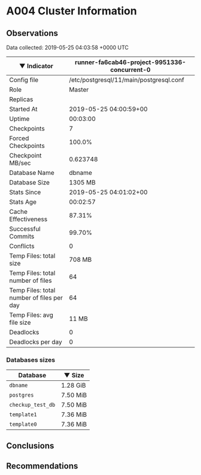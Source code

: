 # A004 Cluster Information #

## Observations ##
Data collected: 2019-05-25 04:03:58 +0000 UTC  

|&#9660;&nbsp;Indicator | runner-fa6cab46-project-9951336-concurrent-0 |
|--------|-------|
|Config file |/etc/postgresql/11/main/postgresql.conf|
|Role |Master|
|Replicas ||
|Started At |2019-05-25&nbsp;04:00:59+00|
|Uptime |00:03:00|
|Checkpoints |7|
|Forced Checkpoints |100.0%|
|Checkpoint MB/sec |0.623748|
|Database Name |dbname|
|Database Size |1305&nbsp;MB|
|Stats Since |2019-05-25&nbsp;04:01:02+00|
|Stats Age |00:02:57|
|Cache Effectiveness |87.31%|
|Successful Commits |99.70%|
|Conflicts |0|
|Temp Files: total size |708&nbsp;MB|
|Temp Files: total number of files |64|
|Temp Files: total number of files per day |64|
|Temp Files: avg file size |11&nbsp;MB|
|Deadlocks |0|
|Deadlocks per day |0|


### Databases sizes ###

| Database | &#9660;&nbsp;Size |
|----------|--------|
| `dbname` | 1.28&nbsp;GiB |
| `postgres` | 7.50&nbsp;MiB |
| `checkup_test_db` | 7.50&nbsp;MiB |
| `template1` | 7.36&nbsp;MiB |
| `template0` | 7.36&nbsp;MiB |


## Conclusions ##


## Recommendations ##

